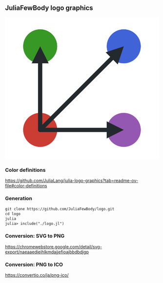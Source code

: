 ## JuliaFewBody logo graphics

![](logo.svg)

### Color definitions

https://github.com/JuliaLang/julia-logo-graphics?tab=readme-ov-file#color-definitions

### Generation

```
git clone https://github.com/JuliaFewBody/logo.git
cd logo
julia
julia> include("./logo.jl")
```

### Conversion: SVG to PNG

https://chromewebstore.google.com/detail/svg-export/naeaaedieihlkmdajjefioajbbdbdjgp

### Conversion: PNG to ICO

https://convertio.co/ja/png-ico/
